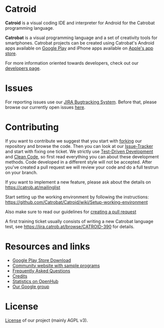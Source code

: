 # Catroid #

**Catroid** is a visual coding IDE and interpreter for Android for the Catrobat programming language.

**Catrobat** is a visual programming language and a set of creativity tools for smartphones. 
Catrobat projects can be created using Catrobat's Android apps available on [Google Play](https://catrob.at/gp) and iPhone apps available on [Apple's app store](https://catrob.at/ca).

For more information oriented towards developers, check out our [developers page](https://developer.catrobat.org/).

# Issues #

For reporting issues use our [JIRA Bugtracking System](https://jira.catrob.at/secure/CreateIssue.jspa?pid=11800&issuetype=1). Before that, please browse our currently open issues [here](https://jira.catrob.at/secure/IssueNavigator.jspa?reset=true&jqlQuery=project+%3D+CATROID+AND+resolution+%3D+Unresolved+ORDER+BY+priority+DESC%2C+key+DESC&mode=hide).


# Contributing #


If you want to contribute we suggest that you start with [forking](https://help.github.com/articles/fork-a-repo/) our repository and browse the code. Then you can look at our [Issue-Tracker](https://jira.catrob.at/secure/RapidBoard.jspa?rapidView=60) and start with fixing one ticket. We strictly use [Test-Driven Development](http://c2.com/cgi/wiki?TestDrivenDevelopment) and [Clean Code](http://www.planetgeek.ch/wp-content/uploads/2013/06/Clean-Code-V2.2.pdf), so first read everything you can about these development methods. Code developed in a different style will not be accepted. 
After you've created a pull request we will review your code and do a full testrun on your branch.

If you want to implement a new feature, please ask about the details on https://catrob.at/mailinglist

Start setting up the working environment by following the instructions: https://github.com/Catrobat/Catroid/wiki/Setup-working-environment

Also make sure to read our guidelines for [creating a pull request](https://github.com/Catrobat/Catroid/wiki/Creating-a-pull-request)

A first training ticket usually consists of writing a new Catrobat language test, see https://jira.catrob.at/browse/CATROID-390 for details.


# Resources and links #
* [Google Play Store Download](https://catrob.at/gp)
* [Community website with sample programs](https://share.catrob.at/)
* [Frequently Asked Questions](https://github.com/Catrobat/Catroid/wiki/Frequently-Asked-Questions-(Developers))
* [Credits](https://catrob.at/credits)
* [Statistics on OpenHub](https://www.openhub.net/p/catrobat/)
* [Our Google group](https://groups.google.com/forum/?fromgroups#!forum/catrobat)

# License #
[License](https://catrob.at/licenses) of our project (mainly AGPL v3).
